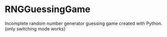 # RNGGuessingGame
Incomplete random number generator guessing game created with Python. (only switching mode works)
